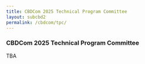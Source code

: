 ```yaml
---
title: CBDCom 2025 Technical Program Committee
layout: subcbd2
permalink: /cbdcom/tpc/
---
```


<h3>CBDCom 2025 Technical Program Committee</h3>
TBA

